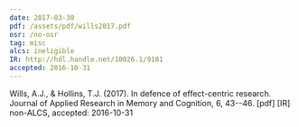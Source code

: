 ```yaml
---
date: 2017-03-30
pdf: /assets/pdf/wills2017.pdf
osr: /no-osr
tag: misc
alcs: ineligible
IR: http://hdl.handle.net/10026.1/9181
accepted: 2016-10-31
---
```


Wills, A.J., & Hollins, T.J. (2017). In defence of effect-centric research. Journal of Applied Research in Memory and Cognition, 6, 43--46. [pdf] [IR] non-ALCS, accepted: 2016-10-31
